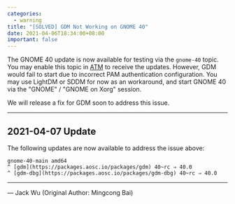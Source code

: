 ```yaml
---
categories:
  - warning
title: "[SOLVED] GDM Not Working on GNOME 40"
date: 2021-04-06T18:34:00+08:00
important: false
---
```


The GNOME 40 update is now available for testing via the `gnome-40` topic. You may enable this topic in
[ATM](https://github.com/AOSC-Dev/atm/) to receive the updates. However, GDM would fail to start due to
incorrect PAM authentication configuration. You may use LightDM or SDDM for now as an workaround, and
start GNOME 40 via the "GNOME" / "GNOME on Xorg" session.

We will release a fix for GDM soon to address this issue.

----

2021-04-07 Update
-----------------

The following updates are now available to address the issue above:

    gnome-40-main amd64
    ^ [gdm](https://packages.aosc.io/packages/gdm) 40~rc ⇒ 40.0
    ^ [gdm-dbg](https://packages.aosc.io/packages/gdm-dbg) 40~rc ⇒ 40.0

----

— Jack Wu (Original Author: Mingcong Bai)
